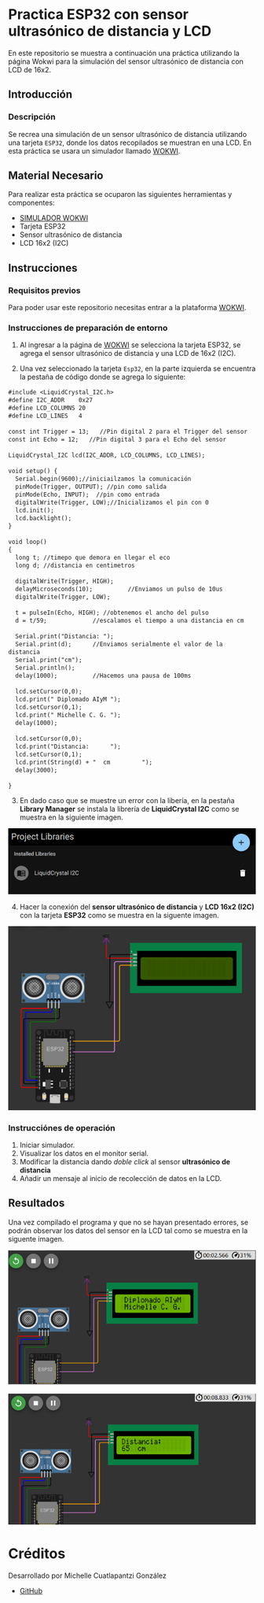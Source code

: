 # Practica ESP32 con sensor ultrasónico de distancia y LCD
En este repositorio se muestra a continuación una práctica utilizando la página Wokwi para la simulación del sensor ultrasónico de distancia con LCD de 16x2.

## Introducción

### Descripción

Se recrea una simulación de un sensor ultrasónico de distancia utilizando una tarjeta ```ESP32```, donde los datos recopilados se muestran en una LCD. En esta práctica se usara un simulador llamado [WOKWI](https://wokwi.com/).


## Material Necesario

Para realizar esta práctica se ocuparon las siguientes herramientas y componentes:

- [SIMULADOR WOKWI](https://wokwi.com/)
- Tarjeta ESP32
- Sensor ultrasónico de distancia
- LCD 16x2 (I2C)



## Instrucciones

### Requisitos previos

Para poder usar este repositorio necesitas entrar a la plataforma [WOKWI](https://wokwi.com/).


### Instrucciones de preparación de entorno 

1. Al ingresar a la página de [WOKWI](https://wokwi.com/) se selecciona la tarjeta ESP32, se agrega el sensor ultrasónico de distancia y una LCD de 16x2 (I2C).

2. Una vez seleccionado la tarjeta ```Esp32```, en la parte izquierda se encuentra la pestaña de código donde se agrega lo siguiente:

```
#include <LiquidCrystal_I2C.h>
#define I2C_ADDR    0x27
#define LCD_COLUMNS 20
#define LCD_LINES   4

const int Trigger = 13;   //Pin digital 2 para el Trigger del sensor
const int Echo = 12;   //Pin digital 3 para el Echo del sensor

LiquidCrystal_I2C lcd(I2C_ADDR, LCD_COLUMNS, LCD_LINES);

void setup() {
  Serial.begin(9600);//iniciailzamos la comunicación
  pinMode(Trigger, OUTPUT); //pin como salida
  pinMode(Echo, INPUT);  //pin como entrada
  digitalWrite(Trigger, LOW);//Inicializamos el pin con 0
  lcd.init();
  lcd.backlight();
}

void loop()
{
  long t; //timepo que demora en llegar el eco
  long d; //distancia en centimetros

  digitalWrite(Trigger, HIGH);
  delayMicroseconds(10);          //Enviamos un pulso de 10us
  digitalWrite(Trigger, LOW);
  
  t = pulseIn(Echo, HIGH); //obtenemos el ancho del pulso
  d = t/59;             //escalamos el tiempo a una distancia en cm
  
  Serial.print("Distancia: ");
  Serial.print(d);      //Enviamos serialmente el valor de la distancia
  Serial.print("cm");
  Serial.println();
  delay(1000);          //Hacemos una pausa de 100ms

  lcd.setCursor(0,0);
  lcd.print(" Diplomado AIyM ");
  lcd.setCursor(0,1);
  lcd.print(" Michelle C. G. ");
  delay(1000);

  lcd.setCursor(0,0);
  lcd.print("Distancia:      ");
  lcd.setCursor(0,1);
  lcd.print(String(d) + "  cm         ");
  delay(3000);

}

```
3. En dado caso que se muestre un error con la libería, en la pestaña **Library Manager** se instala la librería de **LiquidCrystal I2C** como se muestra en la siguiente imagen.

![](https://github.com/Michellecg/ESP32_con_sensor_ultrasonico/blob/main/Lib_Ult_LCD.PNG)

4. Hacer la conexión del **sensor ultrasónico de distancia** y **LCD 16x2 (I2C)** con la tarjeta **ESP32** como se muestra en la siguente imagen.

![](https://github.com/Michellecg/ESP32_con_sensor_ultrasonico/blob/main/Conex_Ult_LCD.PNG)

### Instrucciónes de operación

1. Iniciar simulador.
2. Visualizar los datos en el monitor serial.
3. Modificar la distancia dando *doble click* al sensor **ultrasónico de distancia**
4. Añadir un mensaje al inicio de recolección de datos en la LCD. 

## Resultados

Una vez compilado el programa y que no se hayan presentado errores, se podrán observar los datos del sensor en la LCD tal como se muestra en la siguente imagen.

![](https://github.com/Michellecg/ESP32_con_sensor_ultrasonico/blob/main/Res_Ult_LCD.PNG)

![](https://github.com/Michellecg/ESP32_con_sensor_ultrasonico/blob/main/Res_Ult_LCD2.PNG)



# Créditos

Desarrollado por Michelle Cuatlapantzi González

- [GitHub](https://github.com/Michellecg/)